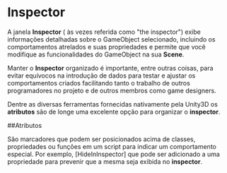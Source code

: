 # Inspector

A janela **Inspector** ( às vezes referida como "the inspector") exibe informações detalhadas sobre o GameObject selecionado, incluindo os comportamentos atrelados e suas propriedades e permite que você modifique as funcionalidades do GameObject na sua **Scene**.

Manter o **Inspector** organizado é importante, entre outras coisas, para evitar equívocos na introdução de dados para testar e ajustar os comportamentos criados facilitando tanto o trabalho de outros programadores no projeto e de outros membros como game designers.

Dentre as diversas ferramentas fornecidas nativamente pela Unity3D os **atributos** são de longe uma excelente opção para organizar o **inspector**. 

##Atributos

São marcadores que podem ser posicionados acima de classes, propriedades ou funções em um script para indicar um comportamento especial. Por exemplo, [HideInInspector] que pode ser adicionado a uma propriedade para prevenir que a mesma seja exibida no **inspector**.




